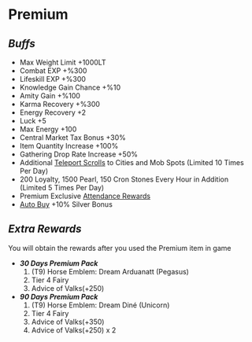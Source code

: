 # Premium

## _Buffs_

* Max Weight Limit +1000LT
* Combat EXP +%300
* Lifeskill EXP +%300
* Knowledge Gain Chance +%10
* Amity Gain +%100
* Karma Recovery +%300
* Energy Recovery +2
* Luck +5
* Max Energy +100
* Central Market Tax Bonus +30%
* Item Quantity Increase +100%
* Gathering Drop Rate Increase +50%
* Additional [Teleport Scrolls](../../wiki/teleport-scroll-locations.md) to Cities and Mob Spots (Limited 10 Times Per Day)&#x20;
* 200 Loyalty, 1500 Pearl, 150 Cron Stones Every Hour in Addition (Limited 5 Times Per Day)
* Premium Exclusive [Attendance Rewards](../../wiki/daily-attendance-rewards.md)
* [Auto Buy](../../wiki/auto-buy.md) +10% Silver Bonus

## _Extra Rewards_

You will obtain the rewards after you used the Premium item in game

* _**30 Days Premium Pack**_
  1. (T9) Horse Emblem: Dream Arduanatt (Pegasus)
  2. Tier 4 Fairy
  3. Advice of Valks(+250)&#x20;
* _**90 Days Premium Pack**_
  1. (T9) Horse Emblem: Dream Diné (Unicorn)
  2. Tier 4 Fairy
  3. Advice of Valks(+350)
  4. Advice of Valks(+250) x 2
